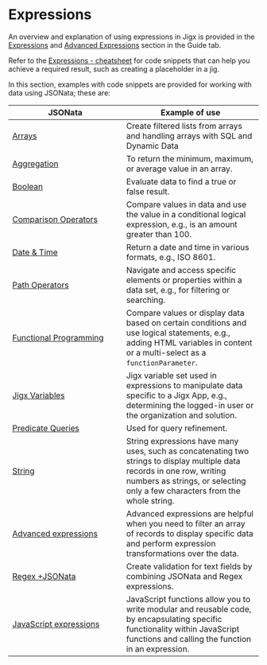 # Expressions

An overview and explanation of using expressions in Jigx is provided in the [Expressions](https://docs.jigx.com/building-apps-with-jigx/logic/expressions) and [Advanced Expressions](https://docs.jigx.com/building-apps-with-jigx/logic/expressions#advanced-expressions) section in the Guide tab.

Refer to the [Expressions - cheatsheet](https://docs.jigx.com/building-apps-with-jigx/logic/expressions/expressions-cheatsheet) for code snippets that can help you achieve a required result, such as creating a placeholder in a jig.

In this section, examples with code snippets are provided for working with data using JSONata; these are:

<table><thead><tr><th width="213.41015625">JSONata</th><th>Example of use</th></tr></thead><tbody><tr><td><a href="Arrays.md">Arrays</a></td><td>Create filtered lists from arrays and handling arrays with SQL and Dynamic Data</td></tr><tr><td><a href="Aggregation.md">Aggregation</a></td><td>To return the minimum, maximum, or average value in an array.</td></tr><tr><td><a href="Boolean.md">Boolean</a></td><td>Evaluate data to find a true or false result.</td></tr><tr><td><a href="Comparison Operators.md">Comparison Operators</a></td><td>Compare values in data and use the value in a conditional logical expression, e.g., is an amount greater than 100.</td></tr><tr><td><a href="Date _ Time.md">Date &#x26; Time</a></td><td>Return a date and time in various formats, e.g., ISO 8601.</td></tr><tr><td><a href="Path Operators.md">Path Operators</a></td><td>Navigate and access specific elements or properties within a data set, e.g., for filtering or searching.</td></tr><tr><td><a href="Functional Programming.md">Functional Programming</a></td><td>Compare values or display data based on certain conditions and use logical statements, e.g., adding HTML variables in content or a multi-select as a <code>functionParameter</code>.</td></tr><tr><td><a href="Jigx Variables.md">Jigx Variables</a></td><td>Jigx variable set used in expressions to manipulate data specific to a Jigx App, e.g., determining the logged-in user or the organization and solution.</td></tr><tr><td><a href="Predicate Queries.md">Predicate Queries</a></td><td>Used for query refinement.</td></tr><tr><td><a href="String.md">String</a></td><td>String expressions have many uses, such as concatenating two strings to display multiple data records in one row, writing numbers as strings, or selecting only a few characters from the whole string.</td></tr><tr><td><a href="Advanced expressions.md">Advanced expressions</a></td><td>Advanced expressions are helpful when you need to filter an array of records to display specific data and perform expression transformations over the data.</td></tr><tr><td><a href="Regex expressions.md">Regex +JSONata</a></td><td>Create validation for text fields by combining JSONata and Regex expressions.</td></tr><tr><td><a href="https://docs.jigx.com/building-apps-with-jigx/logic/expressions#javascript-expressions">JavaScript expressions</a></td><td>JavaScript functions allow you to write modular and reusable code, by encapsulating specific functionality within JavaScript functions and calling the function in an expression.</td></tr></tbody></table>
